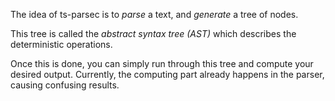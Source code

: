 
The idea of ts-parsec is to *parse* a text, and *generate* a tree of nodes.

This tree is called the *abstract syntax tree (AST)* which describes the deterministic operations.

Once this is done, you can simply run through this tree and compute your desired output.
Currently, the computing part already happens in the parser, causing confusing results.